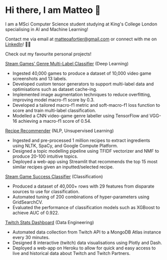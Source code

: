 
# Hi there, I am Matteo 👋  
I am a MSci Computer Science student studying at King's College London specialising in AI and Machine Learning!

Contact me via email at matteoafortier@gmail.com or connect with me on [LinkedIn](https://www.linkedin.com/in/matteo-fortier)! 👥💬

Check out my favourite personal projects!

[Steam Games' Genre Multi-Label Classifier](https://github.com/matteofortier/DL_PROJECT) (Deep Learning)

 - Ingested 40,000 games to produce a dataset of 10,000 video game screenshots and 13 labels.  
 - Developed custom tensor generators to support multi-label data and optimisations such as dataset cache-ing.  
 - Implemented image augmentation techniques to reduce overfitting, improving model macro-f1 score by 0.3.  
 - Developed a tailored macro-f1 metric and soft-macro-f1 loss function to score and train multi-label classification.
 - Modelled a CNN video-game genre labeller using TensorFlow and VGG-16 achieving a macro-f1 score of 0.54.

[Recipe Recommender](https://github.com/matteofortier/NLP_PROJECT) (NLP, Unsupervised Learning)

 - Ingested and pre-processed 1 million recipes to extract ingredients using NLTK, SpaCy, and Google Compute Platform. 
 - Designed a topic modelling pipeline using TFIDF vectorizer and NMF to produce 20-100 intuitive topics.  
 - Deployed a web-app using Streamlit that recommends the top 15 most similar recipes given an inputted/selected recipe.

[Steam Game Success Classifier](https://github.com/matteofortier/CLS_PROJECT) (Classification)

 - Produced a dataset of 40,000+ rows with 29 features from disparate sources to use for classification. 
 - Automated tuning of 200 combinations of hyper-parameters using GridSearchCV.  
 - Evaluated the performance of classification models such as XGBoost to achieve AUC of 0.922.

[Twitch Stats Dashboard](https://github.com/matteofortier/ENG_PROJECT) (Data Engineering)

 - Automated data collection from Twitch API to a MongoDB Atlas instance every 30 minutes.  
 - Designed 8 interactive (twitch) data visualisations using Plotly and Dash.  
 - Deployed a web-app on Heroku to allow for quick and easy access to live and historical data about Twitch and Twitch Partners.

